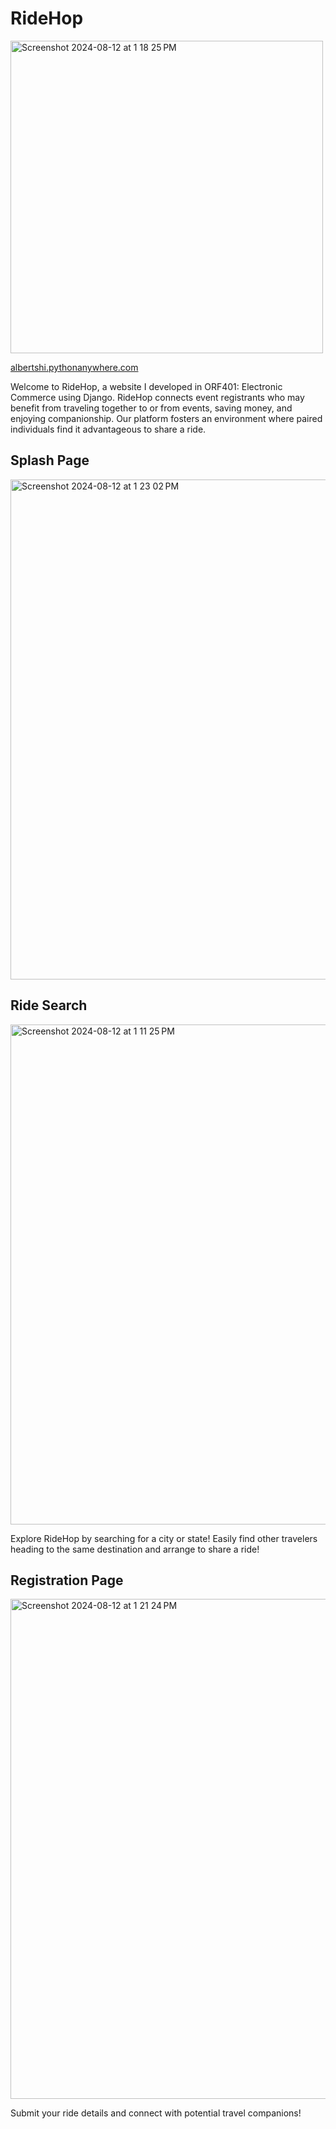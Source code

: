 # RideHop

<img width="500" alt="Screenshot 2024-08-12 at 1 18 25 PM" src="https://github.com/user-attachments/assets/95c82887-195a-477b-bac5-b332d1426df9">

[albertshi.pythonanywhere.com](https://albertshi.pythonanywhere.com)

Welcome to RideHop, a website I developed in ORF401: Electronic Commerce using Django. RideHop connects event registrants who may benefit from traveling together to or from events, saving money, and enjoying companionship. Our platform fosters an environment where paired individuals find it advantageous to share a ride.

## Splash Page

<img width="800" alt="Screenshot 2024-08-12 at 1 23 02 PM" src="https://github.com/user-attachments/assets/52535967-a55d-4219-a66a-824f39030df5">

## Ride Search

<img width="800" alt="Screenshot 2024-08-12 at 1 11 25 PM" src="https://github.com/user-attachments/assets/b0b0f336-0e1c-414f-a563-e444983a86ef">

Explore RideHop by searching for a city or state! Easily find other travelers heading to the same destination and arrange to share a ride!

## Registration Page

<img width="800" alt="Screenshot 2024-08-12 at 1 21 24 PM" src="https://github.com/user-attachments/assets/daa66adc-d771-4c9a-9b4f-84c0718bd5d7">

Submit your ride details and connect with potential travel companions!











